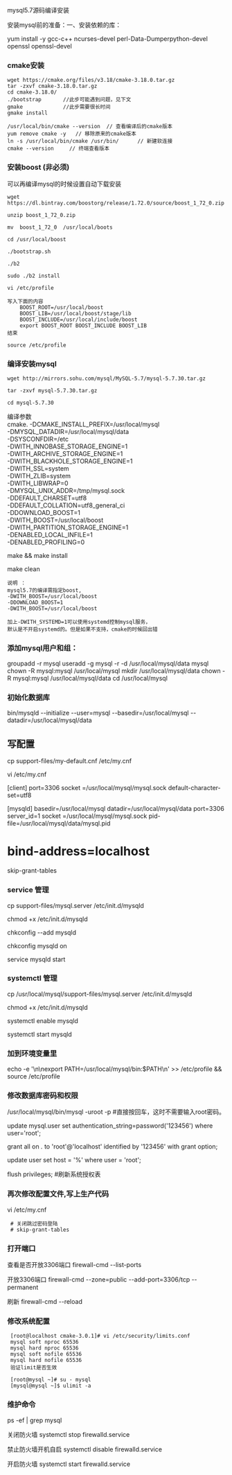 mysql5.7源码编译安装

安装mysql前的准备：一、安装依赖的库： 

yum install -y  gcc-c++ ncurses-devel perl-Data-Dumperpython-devel openssl openssl-devel

### cmake安装
    wget https://cmake.org/files/v3.18/cmake-3.18.0.tar.gz
    tar -zxvf cmake-3.18.0.tar.gz
    cd cmake-3.18.0/
    ./bootstrap       //此步可能遇到问题，见下文
    gmake             //此步需要很长时间
    gmake install
    
    /usr/local/bin/cmake --version  // 查看编译后的cmake版本
    yum remove cmake -y   // 移除原来的cmake版本
    ln -s /usr/local/bin/cmake /usr/bin/      // 新建软连接
    cmake --version     // 终端查看版本

### 安装boost (非必须)

可以再编译mysql的时候设置自动下载安装

    wget https://dl.bintray.com/boostorg/release/1.72.0/source/boost_1_72_0.zip
    
    unzip boost_1_72_0.zip
    
    mv  boost_1_72_0  /usr/local/boots
    
    cd /usr/local/boost
    
    ./bootstrap.sh
    
    ./b2
    
    sudo ./b2 install

    vi /etc/profile
    
    写入下面的内容
        BOOST_ROOT=/usr/local/boost
        BOOST_LIB=/usr/local/boost/stage/lib
        BOOST_INCLUDE=/usr/local/include/boost
        export BOOST_ROOT BOOST_INCLUDE BOOST_LIB
    结束
    
    source /etc/profile

### 编译安装mysql

    wget http://mirrors.sohu.com/mysql/MySQL-5.7/mysql-5.7.30.tar.gz
    
    tar -zxvf mysql-5.7.30.tar.gz
    
    cd mysql-5.7.30

编译参数  
cmake. -DCMAKE_INSTALL_PREFIX=/usr/local/mysql \
-DMYSQL_DATADIR=/usr/local/mysql/data \
-DSYSCONFDIR=/etc \
-DWITH_INNOBASE_STORAGE_ENGINE=1 \
-DWITH_ARCHIVE_STORAGE_ENGINE=1 \
-DWITH_BLACKHOLE_STORAGE_ENGINE=1 \
-DWITH_SSL=system \
-DWITH_ZLIB=system \
-DWITH_LIBWRAP=0 \
-DMYSQL_UNIX_ADDR=/tmp/mysql.sock \
-DDEFAULT_CHARSET=utf8 \
-DDEFAULT_COLLATION=utf8_general_ci \
-DDOWNLOAD_BOOST=1 \
-DWITH_BOOST=/usr/local/boost \
-DWITH_PARTITION_STORAGE_ENGINE=1 \
-DENABLED_LOCAL_INFILE=1 \
-DENABLED_PROFILING=0

make && make install

make clean

    说明 ： 
    mysql5.7的编译需指定boost,
    -DWITH_BOOST=/usr/local/boost
    -DDOWNLOAD_BOOST=1
    -DWITH_BOOST=/usr/local/boost

    加上-DWITH_SYSTEMD=1可以使用systemd控制mysql服务，
    默认是不开启systemd的。但是如果不支持，cmake的时候回出错


### 添加mysql用户和组：

groupadd -r mysql
useradd -g mysql -r -d /usr/local/mysql/data mysql
chown -R mysql:mysql /usr/local/mysql
mkdir /usr/local/mysql/data
chown -R mysql:mysql /usr/local/mysql/data
cd /usr/local/mysql

### 初始化数据库

bin/mysqld --initialize --user=mysql --basedir=/usr/local/mysql  --datadir=/usr/local/mysql/data


## 写配置
cp support-files/my-default.cnf /etc/my.cnf

vi /etc/my.cnf

[client]
port=3306
socket =/usr/local/mysql/mysql.sock
default-character-set=utf8

[mysqld]
basedir=/usr/local/mysql
datadir=/usr/local/mysql/data
port=3306
server_id=1
socket =/usr/local/mysql/mysql.sock
pid-file=/usr/local/mysql/data/mysql.pid
# bind-address=localhost
skip-grant-tables

### service 管理

cp support-files/mysql.server /etc/init.d/mysqld

chmod +x /etc/init.d/mysqld

chkconfig --add mysqld

chkconfig mysqld on

service mysqld start

### systemctl 管理

cp /usr/local/mysql/support-files/mysql.server /etc/init.d/mysqld

chmod +x /etc/init.d/mysqld

systemctl enable mysqld

systemctl start mysqld


### 加到环境变量里

echo -e '\n\nexport PATH=/usr/local/mysql/bin:$PATH\n' >> /etc/profile && source /etc/profile


### 修改数据库密码和权限

/usr/local/mysql/bin/mysql -uroot -p   #直接按回车，这时不需要输入root密码。

update mysql.user set authentication_string=password('123456') where user='root';

grant all on *.* to 'root'@'localhost' identified by '123456' with grant option;

update user set host = '%' where user = 'root';

flush privileges;  #刷新系统授权表



### 再次修改配置文件,写上生产代码

vi /etc/my.cnf

     # 关闭跳过密码登陆
     # skip-grant-tables 

 
 
### 打开端口

查看是否开放3306端口
firewall-cmd --list-ports

开放3306端口
firewall-cmd --zone=public --add-port=3306/tcp --permanent

刷新
firewall-cmd --reload
 
###  修改系统配置
     
     [root@localhost cmake-3.0.1]# vi /etc/security/limits.conf
     mysql soft nproc 65536
     mysql hard nproc 65536
     mysql soft nofile 65536
     mysql hard nofile 65536
     验证limit是否生效
     
     [root@mysql ~]# su - mysql
     [mysql@mysql ~]$ ulimit -a
 
### 维护命令

ps -ef | grep mysql

关闭防火墙
systemctl stop firewalld.service 

禁止防火墙开机自启
systemctl disable firewalld.service

开启防火墙
systemctl start firewalld.service 